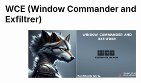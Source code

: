 # WCE (Window Commander and Exfiltrer)

<div align="center">
<img src="https://github.com/Cyber-Guy1/WCE/blob/main/assets/banner.png" width="70%" height="70%">
</div>
